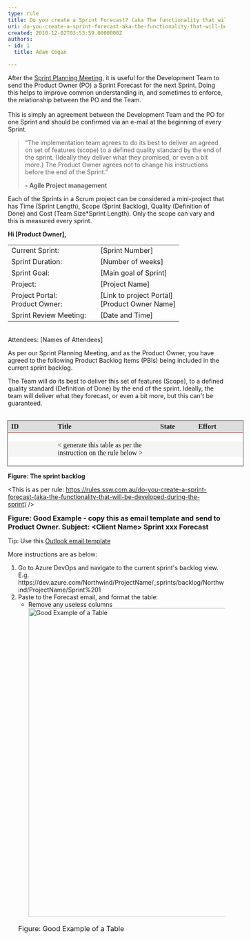 ```yaml
---
type: rule
title: Do you create a Sprint Forecast? (aka The functionality that will be developed during the Sprint)
uri: do-you-create-a-sprint-forecast-aka-the-functionality-that-will-be-developed-during-the-sprint
created: 2010-12-02T03:53:59.0000000Z
authors:
- id: 1
  title: Adam Cogan

---
```




<span class='intro'> <div>After the <a href="/Pages/SprintPlanningMeeting.aspx">Sprint Planning </a><a href="/Pages/SprintPlanningMeeting.aspx">Meeting</a>, it is useful for the Development Team to send the Product Owner (PO) a Sprint Forecast for the next Sprint. Doing this helps to improve common understanding in, and sometimes to enforce, the relationship between the PO and the Team.​<br><br></div><div>This is simply an agreement between the Development Team and the PO&#160;for one Sprint&#160;and should be confirmed via an e-mail at the beginning of every Sprint.<br></div> </span>

<blockquote><p class="ssw15-rteElement-Reference">“The implementation team agrees to do its best to deliver an agreed on set of features (scope) to a defined quality standard by the end of the sprint. (Ideally they deliver what they promised, or even a bit more.) The Product Owner agrees not to change his instructions before the end of the Sprint.”</p><p> 
      <b>- Agile Project management</b><br></p></blockquote><p>Each of the Sprints in a Scrum project can be considered a mini-project that has Time (Sprint Length), Scope (Sprint Backlog), Quality (Definition of Done) and Cost (Team Size*Sprint Length). Only the scope can vary and this is measured every sprint.<br></p> 
<div class="ms-rteCustom-GreyBox"><p>
      <strong>Hi [Product Owner], </strong></p><table><tbody><tr><td>Current Sprint&#58;</td><td>[Sprint Number]</td></tr><tr><td>Sprint Duration&#58;</td><td>[Number of weeks]</td></tr><tr><td>Sprint Goal&#58;</td><td>[Main goal of Sprint]</td></tr><tr><td>Project&#58;</td><td>[Project Name]</td></tr><tr><td>Project Portal&#58;<br>Product Owner&#58;</td><td>[Link to project Portal]<br>[Product Owner Name]</td></tr><tr><td>Sprint Review Meeting&#58; &#160; &#160;</td><td>[Date and Time]</td></tr></tbody></table><p> 
      <br>Attendees&#58; [Names of Attendees]</p><p>As per our Sprint Planning Meeting, and as&#160;the Product Owner, you have agreed to the following&#160;Product Backlog Items (PBIs)&#160;being included in the current sprint backlog.<br></p><p class="MsoNormal">The Team will do its best to deliver this set of features (Scope), to a defined quality standard (Definition of Done) by the end of the sprint. Ideally, the team will deliver what they forecast, or even a bit more, but this can't be guaranteed. <br>
      <br></p><table width="549" border="0" cellspacing="0" cellpadding="0" style="margin&#58;auto auto auto -1.5pt;width&#58;411.85pt;border-collapse&#58;collapse;"><tbody><tr style="height&#58;21.05pt;"><td width="105" style="border-color&#58;#999999 #f0f0f0 #fd1912 #999999;padding&#58;0cm 5.4pt;width&#58;78.75pt;height&#58;21.05pt;border-top-width&#58;1.5pt;border-bottom-width&#58;1pt;border-left-width&#58;1.5pt;border-top-style&#58;solid;border-bottom-style&#58;solid;border-left-style&#58;solid;background-color&#58;#dddddd;"><p style="margin&#58;0cm 0cm 0pt;">
                  <strong> <font face="Calibri">ID</font></strong></p></td><td width="246" style="border-color&#58;#999999 #f0f0f0 #fd1912;padding&#58;0cm 5.4pt;width&#58;184.25pt;height&#58;21.05pt;border-top-width&#58;1.5pt;border-bottom-width&#58;1pt;border-top-style&#58;solid;border-bottom-style&#58;solid;background-color&#58;#dddddd;"><p style="margin&#58;0cm 0cm 0pt;">
                  <strong> <font face="Calibri">Title</font></strong></p></td><td width="95" colspan="2" style="border-color&#58;#999999 #f0f0f0 #fd1912;padding&#58;0cm 5.4pt;width&#58;70.9pt;height&#58;21.05pt;border-top-width&#58;1.5pt;border-bottom-width&#58;1pt;border-top-style&#58;solid;border-bottom-style&#58;solid;background-color&#58;#dddddd;"><p style="margin&#58;0cm 0cm 0pt;"><font face="Calibri"><b>State</b></font></p></td><td width="104" style="border-color&#58;#999999 #999999 #fd1912 #f0f0f0;padding&#58;0cm 5.4pt;width&#58;77.95pt;height&#58;21.05pt;border-top-width&#58;1.5pt;border-right-width&#58;1.5pt;border-bottom-width&#58;1pt;border-top-style&#58;solid;border-right-style&#58;solid;border-bottom-style&#58;solid;background-color&#58;#dddddd;"><p style="margin&#58;0cm 0cm 0pt;">
                  <strong> <font face="Calibri">Effort</font></strong></p></td></tr><tr style="height&#58;15pt;"><td width="105" valign="top" style="border-color&#58;#f0f0f0 #f0f0f0 #f0f0f0 #999999;padding&#58;0cm 5.4pt;width&#58;78.75pt;height&#58;15pt;border-left-width&#58;1.5pt;border-left-style&#58;solid;background-color&#58;white;"><p style="margin&#58;0cm 0cm 0pt;">
                  <font face="Calibri">&#160;</font></p></td><td width="260" valign="top" colspan="2" style="border-color&#58;#f0f0f0;padding&#58;0cm 5.4pt;width&#58;195.25pt;height&#58;15pt;background-color&#58;white;"><p style="margin&#58;0cm 0cm 0pt;">
                  <font face="Calibri">&#160;</font></p></td><td width="80" valign="top" style="border-color&#58;#f0f0f0;padding&#58;0cm 5.4pt;width&#58;59.9pt;height&#58;15pt;background-color&#58;white;"><p style="margin&#58;0cm 0cm 0pt;">
                  <font face="Calibri">&#160;</font></p></td><td width="104" valign="bottom" style="border-color&#58;#f0f0f0 #999999 #f0f0f0 #f0f0f0;padding&#58;0cm 5.4pt;width&#58;77.95pt;height&#58;15pt;border-right-width&#58;1.5pt;border-right-style&#58;solid;background-color&#58;white;"><p style="margin&#58;0cm 0cm 0pt;">
                  <font face="Calibri">&#160;</font></p></td></tr><tr style="height&#58;15pt;"><td width="105" valign="top" style="border-color&#58;#f0f0f0 #f0f0f0 #f0f0f0 #999999;padding&#58;0cm 5.4pt;width&#58;78.75pt;height&#58;15pt;border-left-width&#58;1.5pt;border-left-style&#58;solid;background-color&#58;#f5f5f5;"><p style="margin&#58;0cm 0cm 0pt;">
                  <font face="Calibri">&#160;</font></p></td><td width="260" valign="top" colspan="2" style="border-color&#58;#f0f0f0;padding&#58;0cm 5.4pt;width&#58;195.25pt;height&#58;15pt;background-color&#58;#f5f5f5;"><p style="margin&#58;0cm 0cm 0pt;">
                  <font face="Calibri">&lt; generate this table as per the instruction on the rule below &gt;</font></p></td><td width="80" valign="top" style="border-color&#58;#f0f0f0;padding&#58;0cm 5.4pt;width&#58;59.9pt;height&#58;15pt;background-color&#58;#f5f5f5;"><p style="margin&#58;0cm 0cm 0pt;">
                  <font face="Calibri">&#160;</font></p></td><td width="104" valign="bottom" style="border-color&#58;#f0f0f0 #999999 #f0f0f0 #f0f0f0;padding&#58;0cm 5.4pt;width&#58;77.95pt;height&#58;15pt;border-right-width&#58;1.5pt;border-right-style&#58;solid;background-color&#58;#f5f5f5;"><p style="margin&#58;0cm 0cm 0pt;">
                  <font face="Calibri">&#160;</font></p></td></tr><tr style="height&#58;15pt;"><td width="105" valign="top" style="border-color&#58;#f0f0f0 #f0f0f0 #999999 #999999;padding&#58;0cm 5.4pt;width&#58;78.75pt;height&#58;15pt;border-bottom-width&#58;1.5pt;border-left-width&#58;1.5pt;border-bottom-style&#58;solid;border-left-style&#58;solid;background-color&#58;white;"><p style="margin&#58;0cm 0cm 0pt;">
                  <font face="Calibri">&#160;</font></p></td><td width="260" valign="top" colspan="2" style="border-color&#58;#f0f0f0 #f0f0f0 #999999;padding&#58;0cm 5.4pt;width&#58;195.25pt;height&#58;15pt;border-bottom-width&#58;1.5pt;border-bottom-style&#58;solid;background-color&#58;white;"><p style="margin&#58;0cm 0cm 0pt;">
                  <font face="Calibri">&#160;</font></p></td><td width="80" valign="top" style="border-color&#58;#f0f0f0 #f0f0f0 #999999;padding&#58;0cm 5.4pt;width&#58;59.9pt;height&#58;15pt;border-bottom-width&#58;1.5pt;border-bottom-style&#58;solid;background-color&#58;white;"><p style="margin&#58;0cm 0cm 0pt;">
                  <font face="Calibri">&#160;</font></p></td><td width="104" valign="bottom" style="border-color&#58;#f0f0f0 #999999 #999999 #f0f0f0;padding&#58;0cm 5.4pt;width&#58;77.95pt;height&#58;15pt;border-right-width&#58;1.5pt;border-bottom-width&#58;1.5pt;border-right-style&#58;solid;border-bottom-style&#58;solid;background-color&#58;white;"><p style="margin&#58;0cm 0cm 0pt;">&#160;</p></td></tr></tbody></table><p>
      <strong> Figure&#58; The sprint backlog</strong></p><p>&lt;This is as per rule&#58; <a href="/_layouts/15/FIXUPREDIRECT.ASPX?WebId=3dfc0e07-e23a-4cbb-aac2-e778b71166a2&amp;TermSetId=07da3ddf-0924-4cd2-a6d4-a4809ae20160&amp;TermId=9119c922-1478-49e3-9d7a-903e9bc4be6e">https&#58;//rules.ssw.com.au/do-you-create-a-sprint-forecast-(aka-the-functionality-that-will-be-developed-during-the-sprint)</a>&#160;/&gt;</p></div> 
<font class="ms-rteCustom-FigureGood" size="+0"> <strong>Figure&#58; Good Example -&#160;copy this as email template and send to Product Owner. Subject&#58; &lt;Client Name&gt; Sprint xxx Forecast</strong><br></font>
<p>Tip&#58; Use this <a title="Email Template" class="OutlookDraft" href="/Documents/SprintContract.oft" shape="rect">Outlook email template</a></p><p>More instructions are as below&#58;<br></p><ol><li>Go to Azure DevOps and navig​ate to the current sprint's backlog view. E.g. https&#58;//dev.azure.com/Northwind/ProjectName/_sprints/backlog/Northwind/ProjectName/Sprint%201<br></li><li>Paste to the&#160;Forecast email, and format the table&#58;<ul><li>Remove any&#160;useless columns<img class="ms-rteCustom-ImageArea" alt="Good Example of a Table" src="/PublishingImages/Sprint%20forecast%20example%20table.jpg" style="width&#58;715px;" /></li></ul><p>
         <font class="ms-rteCustom-FigureGood" size="+0">Figure&#58; Good Example of a Table<br></font></p></li></ol>


